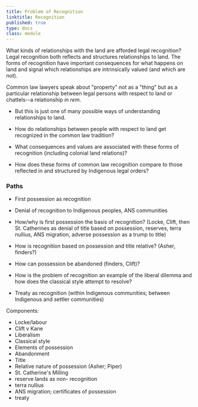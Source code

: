 ```yaml
---
title: Problem of Recognition
linktitle: Recognition
published: true
type: docs
class: module
---
```


What kinds of relationships with the land are afforded legal recognition? Legal recognition both reflects and structures relationships to land. The forms of recognition have important consequences for what happens on land and signal which relationships are intrinsically valued (and which are not). 

Common law lawyers speak about "property" not as a "thing" but as a particular relationship between legal persons with respect to land or chattels--a relationship *in rem*.<!--CONCEPT-->

- But this is just one of many possible ways of understanding relationships to land.<!--treaty as recognition-->

- How do relationships between people with respect to land get recognized in the common law tradition?<!--possession; title-->

- What consequences and values are associated with these forms of recognition (including colonial land relations)? 

- How does these forms of common law recognition compare to those reflected in and structured by Indigenous legal orders?

### Paths

- First possession as recognition 
- Denial of recognition to Indigenous peoples, ANS communities 

- How/why is first possession the basis of recognition? (Locke, Clift, then St. Catherines as denial of title based on possession, reserves, terra nullius, ANS migration, adverse possession as a trump to title)
- How is recognition based on possession and title relative? (Asher, finders?) 
- How can possession be abandoned (finders, Clift)? 
- How is the problem of recognition an example of the liberal dilemma and how does the classical style attempt to resolve?
- Treaty as recognition (within Indigenous communities; between Indigenous and settler communities)

Components:

- Locke/labour
- Clift v Kane
- Liberalism
- Classical style
- Elements of possession
- Abandonment
- Title 
- Relative nature of possession (Asher; Piper)
- St. Catherine's Milling 
- reserve lands as non- recognition 
- terra nullius
- ANS migration; certificates of possession 
- treaty
